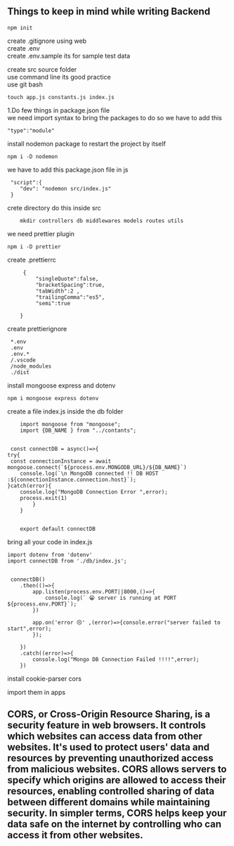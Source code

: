 ## Things to keep in mind while writing Backend 

    npm init 
create .gitignore   using web <br> 
create .env <br>
create .env.sample its for sample test data <br>

create src source folder <br>
 use command line its good practice <br>
 use git bash 
  
    touch app.js constants.js index.js 
 1.Do few things in package.json file <br>
 we need import syntax to bring the packages to do so we have to add
 this 
   
    "type":"module"
install nodemon package to restart the project by itself

    npm i -D nodemon

we have to add this package.json file in js

     "script":{
        "dev": "nodemon src/index.js"
     }  
crete directory  do this inside src
    
        mkdir controllers db middlewares models routes utils 
   
we need prettier plugin 
    
    npm i -D prettier 
create .prettierrc 
    
         {
             "singleQuote":false,
             "bracketSpacing":true,
             "tabWidth":2 ,
             "trailingComma":"es5",
             "semi":true

        }
create prettierignore 
     
     *.env
     .env
     .env.*
     /.vscode
     /node_modules
     ./dist

install mongoose express and dotenv

    npm i mongoose express dotenv

create a file index.js inside the db folder

        import mongoose from "mongoose";
        import {DB_NAME } from "../contants";


     const connectDB = async()=>{
    try{
     const connectionInstance = await mongoose.connect(`${process.env.MONGODB_URL}/${DB_NAME}`)
        console.log(`\n MongoDB connected !! DB HOST :${connectionInstance.connection.host}`);
    }catch(error){
        console.log("MongoDB Connection Error ",error);
        process.exit(1)
            }
        }


        export default connectDB

bring all your code in index.js
    
    import dotenv from 'dotenv'
    import connectDB from './db/index.js';


     connectDB()
        .then(()=>{
            app.listen(process.env.PORT||8000,()=>{
                console.log(` 😁 server is running at PORT ${process.env.PORT}`);
            })

            app.on('error 😣' ,(error)=>{console.error("server failed to start",error);
            });
            
        })
        .catch((error)=>{
            console.log("Mongo DB Connection Failed !!!!",error);    
        })  



install cookie-parser cors

import them in apps 


## CORS, or Cross-Origin Resource Sharing, is a security feature in web browsers. It controls which websites can access data from other websites. It's used to protect users' data and resources by preventing unauthorized access from malicious websites. CORS allows servers to specify which origins are allowed to access their resources, enabling controlled sharing of data between different domains while maintaining security. In simpler terms, CORS helps keep your data safe on the internet by controlling who can access it from other websites.
